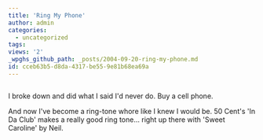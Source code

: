 ```yaml
---
title: 'Ring My Phone'
author: admin
categories:
  - uncategorized
tags: 
views: '2'
_wpghs_github_path: _posts/2004-09-20-ring-my-phone.md
id: cceb63b5-d8da-4317-be55-9e81b68ea69a
---
```

<p><a href="http://www.flickr.com/photo.gne?id=512142" title="photo sharing"><img src="http://www.flickr.com/photos/512142_m.jpg" alt="" /></a></p>
<p>I broke down and did what I said I'd never do.  Buy a cell phone.</p>
<p>And now I've become a ring-tone whore like I knew I would be.  50 Cent's 'In Da Club' makes a really good ring tone...  right up there with 'Sweet Caroline' by Neil.</p>
